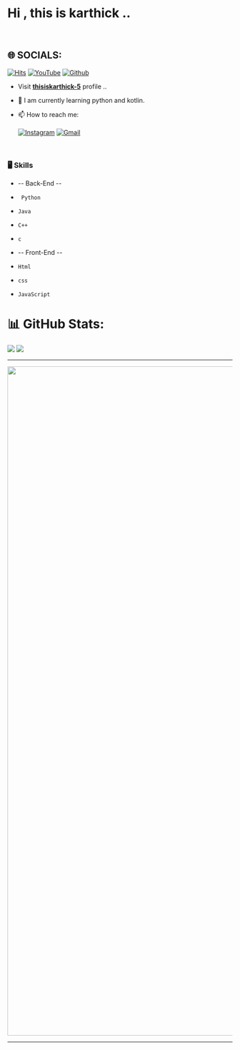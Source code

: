 # Hi , this is karthick ..

<br>


## 🌐 SOCIALS:

[![Hits](https://hits.seeyoufarm.com/api/count/incr/badge.svg?url=https%3A%2F%2Fgithub.com%2Fthisiskarthick-5%2Fthisiskarthick-5&count_bg=%2379C83D&title_bg=%23555555&icon=&icon_color=%23E7E7E7&title=Profile+Views&edge_flat=false)](https://hits.seeyoufarm.com) [![YouTube](https://img.shields.io/badge/YouTube-%23FF0000.svg?logo=YouTube&logoColor=white)](https://youtube.com/@karthick) [![Github](https://img.shields.io/github/followers/thisiskarthick-5?label=Follow&style=social)](https://github.com/thisiskarthick-5)


- Visit  [**thisiskarthick-5**](https://github.com/thisiskarthick-5)  profile ..

- 🤔 I am currently learning  python and kotlin.

- 📫 How to reach me: <br> <br>
               [![Instagram](https://img.shields.io/badge/Instagram-%23E4405F.svg?logo=Instagram&logoColor=white)](https://instagram.com/_itz_pab_x) [![Gmail](https://img.shields.io/badge/-Gmail-c14438?style=flat&logo=Gmail&logoColor=white)](mailto:karthfire@gmail.com)

  <br>


### 🖥 Skills

- -- Back-End -- 
-      Python
-     Java
-     C++
-     c
- -- Front-End --
-     Html
-     css
-     JavaScript




 # 📊 GitHub Stats:
![](https://github-readme-stats.vercel.app/api?username=thisiskarthick-5&theme=ambient_gradient&hide_border=true&include_all_commits=false&count_private=false)
![](https://github-readme-streak-stats.herokuapp.com/?user=thisiskarthick-5&theme=ambient_gradient&hide_border=true)




<hr>
  
<img 
src="https://camo.githubusercontent.com/0499a9d17248b0ef56dae9a63b09b16cc07d7a02f579fdc0a7cb81975dafbebb/68747470733a2f2f6d69726f2e6d656469756d2e636f6d2f6d61782f3638302f302a37513379765349765f7430696f4a2d5a2e676966" width = "1500px">
  
</center>




<hr>




